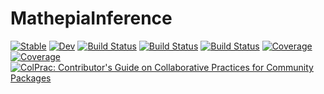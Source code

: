 # MathepiaInference

[![Stable](https://img.shields.io/badge/docs-stable-blue.svg)](https://Song921012.github.io/MathepiaInference.jl/stable)
[![Dev](https://img.shields.io/badge/docs-dev-blue.svg)](https://Song921012.github.io/MathepiaInference.jl/dev)
[![Build Status](https://github.com/Song921012/MathepiaInference.jl/actions/workflows/CI.yml/badge.svg?branch=main)](https://github.com/Song921012/MathepiaInference.jl/actions/workflows/CI.yml?query=branch%3Amain)
[![Build Status](https://travis-ci.com/Song921012/MathepiaInference.jl.svg?branch=main)](https://travis-ci.com/Song921012/MathepiaInference.jl)
[![Build Status](https://ci.appveyor.com/api/projects/status/github/Song921012/MathepiaInference.jl?svg=true)](https://ci.appveyor.com/project/Song921012/MathepiaInference-jl)
[![Coverage](https://codecov.io/gh/Song921012/MathepiaInference.jl/branch/main/graph/badge.svg)](https://codecov.io/gh/Song921012/MathepiaInference.jl)
[![Coverage](https://coveralls.io/repos/github/Song921012/MathepiaInference.jl/badge.svg?branch=main)](https://coveralls.io/github/Song921012/MathepiaInference.jl?branch=main)
[![ColPrac: Contributor's Guide on Collaborative Practices for Community Packages](https://img.shields.io/badge/ColPrac-Contributor's%20Guide-blueviolet)](https://github.com/SciML/ColPrac)